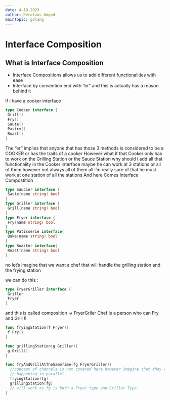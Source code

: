 ```yaml
---
date: 4-19-2023
author: Kerolous Amged
mainTopic: golang
---
```


# Interface Composition

## What is Interface Composition

- Interface Compositions allows us to add different functionalities with ease
- Interface by convention end with “er” and this is actually has a reason behind it

If i have a cooker interface

```go
type Cooker interface {
 Grill()
 Fry()
 Saute()
 Pastry()
 Roast()
}
```

The “er” implies that anyone that has those 3 methods is considered to be a COOKER or has the traits of a cooker
However what if that Cooker only has to work on the Grilling Station or the Sauce Station
why should i add all that functionality in the Cooker interface maybe he can work at 3 stations
or all of them however not always all of them all i’m really sure of that he must work at one station
of all the stations
And here Comes Interface Compostition

```go
type Saucier interface {
 Saute(name string) bool
}
type Griller interface {
 Grill(name string) bool
}
type Fryer interface {
 Fry(name string) bool
}
type Patisserie interface{
 Bake(name string) bool
}
type Roaster interface{
 Roast(name string) bool
}
```

no let’s imagine that we want a chef that will handle the grilling station and the frying station

we can do this :

```go
type FryerGriller interface {
 Griller
 Fryer
}
```

and this is called composition → FryerGriler Chef is a person who can Fry and Grill !!

```go
func fryingStation(f Fryer){
 f.Fry()
}

func grillingStation(g Griller){
 g.Grill()
}

func fryAndGrillAtTheSameTime(fg FryerGriller){
  //concept of channels is not covered here however imagine that they are
  // happening in parallel
  fryingStation(fg)
  grillingStation(fg)
  // will work as fg is both a Fryer type and Griller Type
}
```
